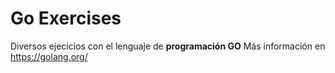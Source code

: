 # Go Exercises

Diversos ejecicios con el lenguaje de **programación GO**
Más información en https://golang.org/



